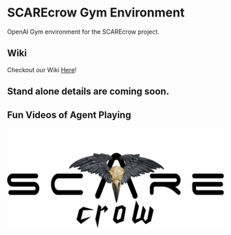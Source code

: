 # SCAREcrow Gym Environment
OpenAI Gym environment for the SCAREcrow project.

## Wiki
Checkout our Wiki [Here](https://github.com/mcelhennyi/NXP-HoverGames-2/wiki)!

## Stand alone details are coming soon.

## Fun Videos of Agent Playing
[![SCAREcrow AI vs 100 Pigs](SCAREcrow_logo.png)](https://www.youtube.com/watch?v=UBff8F9sxgw "SCAREcrow AI vs 100 Pigs")
